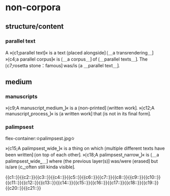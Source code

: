 # non-corpora

## structure/content

### parallel text

A »⟮c1;parallel text⟯« is a text ⟮placed alongside⟯ ⟮＿a transrendering＿⟯ 
»⟮c4;a parallel corpus⟯« is ⟮＿a corpus＿⟯ of ⟮＿parallel texts＿⟯.
The ⟮c7;rosetta stone：famous⟯ was/is ⟮a ＿parallel text＿⟯.

## medium

### manuscripts

»⟮c9;A manuscript⎵medium⎵⟯« is a ⟮non-printed⟯ ⟮written work⟯.
»⟮c12;A manuscript⎵process⎵⟯« is ⟮a written work⟯ that ⟮is not in its final form⟯.

### palimpsest

flex-container:✫palimpsest.jpg✫


»⟮c15;A palimpsest⎵wide⎵⟯« is a thing on which ⟮multiple different texts have been written⟯ ⟮on top of each other⟯.
»⟮c18;A palimpsest⎵narrow⎵⟯« is ⟮＿a palimpsest⎵wide⎵＿⟯ where ⟮the previous layer(s)⟯ was/were ⟮erased⟯ but is/are ⟮c_;often still kinda visible⟯.

<span class='cloze-dump'>{{c1::}}{{c2::}}{{c3::}}{{c4::}}{{c5::}}{{c6::}}{{c7::}}{{c8::}}{{c9::}}{{c10::}}{{c11::}}{{c12::}}{{c13::}}{{c14::}}{{c15::}}{{c16::}}{{c17::}}{{c18::}}{{c19::}}{{c20::}}{{c21::}}</span>